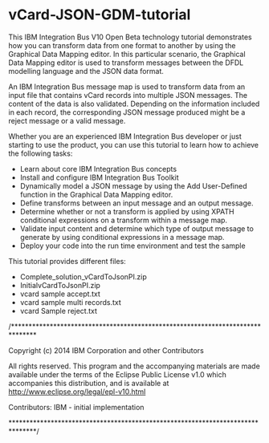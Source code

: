 vCard-JSON-GDM-tutorial
=======================
This IBM Integration Bus V10 Open Beta technology tutorial demonstrates how you can transform data from one format 
to another by using the Graphical Data Mapping editor. In this particular scenario, the Graphical Data Mapping editor 
is used to transform messages between the DFDL modelling language and the JSON data format.

An IBM Integration Bus message map is used to transform data from an input file that contains vCard records into 
multiple JSON messages. The content of the data is also validated. Depending on the information included in each record, 
the corresponding JSON message produced might be a reject message or a valid message.

Whether you are an experienced IBM Integration Bus developer or just starting to use the product, you can use this 
tutorial to learn how to achieve the following tasks:
- Learn about core IBM Integration Bus concepts
- Install and configure IBM Integration Bus Toolkit
- Dynamically model a JSON message by using the Add User-Defined function in the Graphical Data Mapping editor.
- Define transforms between an input message and an output message.
- Determine whether or not a transform is applied by using XPATH conditional expressions on a transform within a message map.
- Validate input content and determine which type of output message to generate by using conditional expressions in a message map.
- Deploy your code into the run time environment and test the sample

This tutorial provides different files:
- Complete_solution_vCardToJsonPI.zip
- InitialvCardToJsonPI.zip
- vcard sample accept.txt
- vcard sample multi records.txt
- vcard Sample reject.txt

/*******************************************************************************

Copyright (c) 2014 IBM Corporation and other Contributors

All rights reserved. This program and the accompanying materials
are made available under the terms of the Eclipse Public License v1.0
which accompanies this distribution, and is available at
http://www.eclipse.org/legal/epl-v10.html

Contributors:
IBM - initial implementation

*******************************************************************************/
